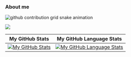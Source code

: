 ### About me

<picture>
  <source media="(prefers-color-scheme: dark)" srcset="https://raw.githubusercontent.com/coloursofosint/coloursofosint/snake/github-contribution-grid-snake-dark.svg">
  <source media="(prefers-color-scheme: light)" srcset="https://raw.githubusercontent.com/coloursofosint/coloursofosint/snake/github-contribution-grid-snake.svg">
  <img alt="github contribution grid snake animation" src="https://raw.githubusercontent.com/coloursofosint/coloursofosint/snake/github-contribution-grid-snake.svg">
</picture>

[![](https://visitcount.itsvg.in/api?id=ColoursofOSINT&label=Profile%20Views&color=1&icon=5&pretty=true)](https://visitcount.itsvg.in)

| My GitHub Stats | My GitHub Language Stats | 
| -- | -- | 
| [![My GitHub Stats](https://github-readme-stats.vercel.app/api/?username=ColoursofOSINT&count_private=true&theme=tokyonight&showicons=true)]()| [![My GitHub Language Stats](https://github-readme-stats.vercel.app/api/top-langs/?username=ColoursofOSINT&langs_count=5&theme=tokyonight)]() | 
